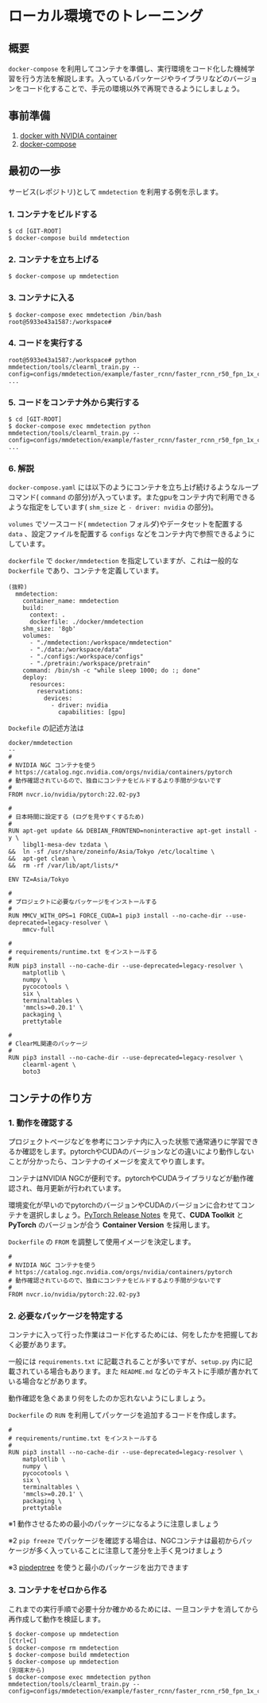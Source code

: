 # ローカル環境でのトレーニング

## 概要

`docker-compose` を利用してコンテナを準備し、実行環境をコード化した機械学習を行う方法を解説します。入っているパッケージやライブラリなどのバージョンをコード化することで、手元の環境以外で再現できるようにしましょう。

## 事前準備

1. [docker with NVIDIA container](https://docs.nvidia.com/datacenter/cloud-native/container-toolkit/install-guide.html#docker)
2. [docker-compose](https://docs.docker.com/compose/install/)

## 最初の一歩

サービス(レポジトリ)として `mmdetection` を利用する例を示します。　

### 1. コンテナをビルドする

```
$ cd [GIT-ROOT]
$ docker-compose build mmdetection
```

### 2. コンテナを立ち上げる

```
$ docker-compose up mmdetection
```

### 3. コンテナに入る

```
$ docker-compose exec mmdetection /bin/bash
root@5933e43a1587:/workspace#
```

### 4. コードを実行する

```
root@5933e43a1587:/workspace# python mmdetection/tools/clearml_train.py --config=configs/mmdetection/example/faster_rcnn/faster_rcnn_r50_fpn_1x_coco.py
...
```

### 5. コードをコンテナ外から実行する

```
$ cd [GIT-ROOT]
$ docker-compose exec mmdetection python mmdetection/tools/clearml_train.py --config=configs/mmdetection/example/faster_rcnn/faster_rcnn_r50_fpn_1x_coco.py
...
```

### 6. 解説

`docker-compose.yaml` には以下のようにコンテナを立ち上げ続けるようなループコマンド( `command` の部分)が入っています。またgpuをコンテナ内で利用できるような指定をしています( `shm_size` と `- driver: nvidia` の部分)。

`volumes` でソースコード( `mmdetection` フォルダ)やデータセットを配置する `data` 、設定ファイルを配置する `configs` などをコンテナ内で参照できるようにしています。

`dockerfile` で `docker/mmdetection` を指定していますが、これは一般的な `Dockerfile` であり、コンテナを定義しています。

```
(抜粋)
  mmdetection:
    container_name: mmdetection
    build:
      context: .
      dockerfile: ./docker/mmdetection
    shm_size: '8gb'
    volumes:
      - "./mmdetection:/workspace/mmdetection"
      - "./data:/workspace/data"
      - "./configs:/workspace/configs"
      - "./pretrain:/workspace/pretrain"
    command: /bin/sh -c "while sleep 1000; do :; done"
    deploy:
      resources:
        reservations:
          devices:
            - driver: nvidia
              capabilities: [gpu]
```

`Dockefile` の記述方法は

```
docker/mmdetection
--
#
# NVIDIA NGC コンテナを使う
# https://catalog.ngc.nvidia.com/orgs/nvidia/containers/pytorch
# 動作確認されているので、独自にコンテナをビルドするより手間が少ないです
#
FROM nvcr.io/nvidia/pytorch:22.02-py3

#
# 日本時間に設定する (ログを見やすくするため)
#
RUN apt-get update && DEBIAN_FRONTEND=noninteractive apt-get install -y \
    libgl1-mesa-dev tzdata \
&&  ln -sf /usr/share/zoneinfo/Asia/Tokyo /etc/localtime \
&&  apt-get clean \
&&  rm -rf /var/lib/apt/lists/*

ENV TZ=Asia/Tokyo

#
# プロジェクトに必要なパッケージをインストールする
#
RUN MMCV_WITH_OPS=1 FORCE_CUDA=1 pip3 install --no-cache-dir --use-deprecated=legacy-resolver \
    mmcv-full

#
# requirements/runtime.txt をインストールする
#
RUN pip3 install --no-cache-dir --use-deprecated=legacy-resolver \
    matplotlib \
    numpy \
    pycocotools \
    six \
    terminaltables \
    'mmcls>=0.20.1' \
    packaging \
    prettytable

#
# ClearML関連のパッケージ
#
RUN pip3 install --no-cache-dir --use-deprecated=legacy-resolver \
    clearml-agent \
    boto3
```

## コンテナの作り方

### 1. 動作を確認する

プロジェクトページなどを参考にコンテナ内に入った状態で通常通りに学習できるか確認をします。pytorchやCUDAのバージョンなどの違いにより動作しないことが分かったら、コンテナのイメージを変えてやり直します。

コンテナはNVIDIA NGCが便利です。pytorchやCUDAライブラリなどが動作確認され、毎月更新が行われています。

環境変化が早いのでpytorchのバージョンやCUDAのバージョンに合わせてコンテナを選択しましょう。[PyTorch Release Notes](https://docs.nvidia.com/deeplearning/frameworks/pytorch-release-notes/index.html) を見て、**CUDA Toolkit** と **PyTorch** のバージョンが合う **Container Version** を採用します。

`Dockerfile` の `FROM` を調整して使用イメージを決定します。

```
#
# NVIDIA NGC コンテナを使う
# https://catalog.ngc.nvidia.com/orgs/nvidia/containers/pytorch
# 動作確認されているので、独自にコンテナをビルドするより手間が少ないです
#
FROM nvcr.io/nvidia/pytorch:22.02-py3
```

### 2. 必要なパッケージを特定する

コンテナに入って行った作業はコード化するためには、何をしたかを把握しておく必要があります。

一般には `requirements.txt` に記載されることが多いですが、`setup.py` 内に記載されている場合もあります。また `README.md` などのテキストに手順が書かれている場合などがあります。

動作確認を急ぐあまり何をしたのか忘れないようにしましょう。

`Dockerfile` の `RUN` を利用してパッケージを追加するコードを作成します。

```
#
# requirements/runtime.txt をインストールする
#
RUN pip3 install --no-cache-dir --use-deprecated=legacy-resolver \
    matplotlib \
    numpy \
    pycocotools \
    six \
    terminaltables \
    'mmcls>=0.20.1' \
    packaging \
    prettytable
```

※1 動作させるための最小のパッケージになるように注意しましょう

※2 `pip freeze` でパッケージを確認する場合は、NGCコンテナは最初からパッケージが多く入っていることに注意して差分を上手く見つけましょう

※3 [pipdeptree](https://pypi.org/project/pipdeptree/) を使うと最小のパッケージを出力できます

### 3. コンテナをゼロから作る

これまでの実行手順で必要十分か確かめるためには、一旦コンテナを消してから再作成して動作を検証します。

```
$ docker-compose up mmdetection
[Ctrl+C]
$ docker-compose rm mmdetection
$ docker-compose build mmdetection
$ docker-compose up mmdetection
(別端末から)
$ docker-compose exec mmdetection python mmdetection/tools/clearml_train.py --config=configs/mmdetection/example/faster_rcnn/faster_rcnn_r50_fpn_1x_coco.py
```
